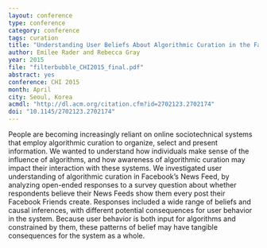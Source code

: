 ```yaml
---
layout: conference
type: conference
category: conference
tags: curation
title: "Understanding User Beliefs About Algorithmic Curation in the Facebook News Feed"
author: Emilee Rader and Rebecca Gray
year: 2015
file: "filterbubble_CHI2015_final.pdf"
abstract: yes
conference: CHI 2015
month: April
city: Seoul, Korea
acmdl: "http://dl.acm.org/citation.cfm?id=2702123.2702174"
doi: "10.1145/2702123.2702174"
---
```


People are becoming increasingly reliant on online sociotechnical
systems that employ algorithmic curation to organize,
select and present information. We wanted to understand
how individuals make sense of the influence of algorithms,
and how awareness of algorithmic curation may impact
their interaction with these systems. We investigated user
understanding of algorithmic curation in Facebook’s News
Feed, by analyzing open-ended responses to a survey question
about whether respondents believe their News Feeds
show them every post their Facebook Friends create. Responses
included a wide range of beliefs and causal inferences,
with different potential consequences for user behavior
in the system. Because user behavior is both input for algorithms
and constrained by them, these patterns of belief may
have tangible consequences for the system as a whole.
